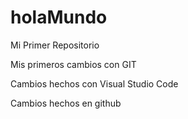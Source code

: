 # holaMundo
Mi Primer Repositorio

Mis primeros cambios con GIT

Cambios hechos con Visual Studio Code

Cambios hechos en github
